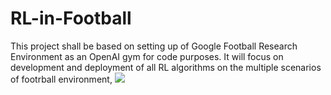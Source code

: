 # RL-in-Football
This project shall be based on setting up of Google Football Research Environment as an OpenAI gym for code purposes. It will focus on development and deployment  of all RL algorithms on the multiple scenarios of footrball environment, 
 ![](https://media.giphy.com/media/XBiG54VnRyTNJ5bpmU/giphy.gif)
